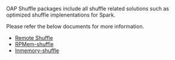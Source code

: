 OAP Shuffle packages include all shuffle related solutions such as optimized shuffle implenentations for Spark.

Please refer the below documents for more information.

* [Remote Shuffle](./remote-shuffle/README.md)
* [RPMem-shuffle](./RPMem-shuffle/README.md)
* [Inmemory-shuffle](./Inmemory-shuffle/README.md)


